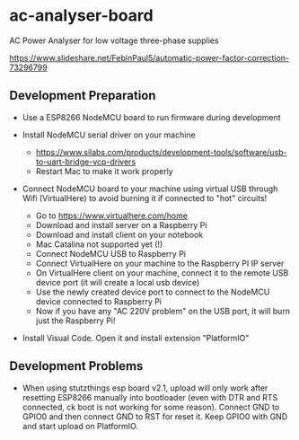 # ac-analyser-board
AC Power Analyser for low voltage three-phase supplies

https://www.slideshare.net/FebinPaul5/automatic-power-factor-correction-73296799

## Development Preparation

* Use a ESP8266 NodeMCU board to run firmware during development

* Install NodeMCU serial driver on your machine
  * https://www.silabs.com/products/development-tools/software/usb-to-uart-bridge-vcp-drivers
  * Restart Mac to make it work properly

* Connect NodeMCU board to your machine using virtual USB through Wifi (VirtualHere) to avoid burning it if connected to "hot" circuits!
  * Go to https://www.virtualhere.com/home
  * Download and install server on a Raspberry Pi
  * Download and install client on your notebook
  * Mac Catalina not supported yet (!)
  * Connect NodeMCU USB to Raspberry Pi
  * Connect VirtualHere on your machine to the Raspberry PI IP server
  * On VirtualHere client on your machine, connect it to the remote USB device port (it will create a local usb device)
  * Use the newly created device port to connect to the NodeMCU device connected to Raspberry Pi
  * Now if you have any "AC 220V problem" on the USB port, it will burn just the Raspberry Pi!

* Install Visual Code. Open it and install extension "PlatformIO"

## Development Problems

* When using stutzthings esp board v2.1, upload will only work after resetting ESP8266 manually into bootloader (even with DTR and RTS connected, ck boot is not working for some reason). Connect GND to GPIO0 and then connect GND to RST for reset it. Keep GPIO0 with GND and start upload on PlatformIO.




